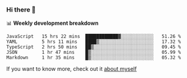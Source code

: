 ### Hi there 👋

<!--
**HondryTravis/HondryTravis** is a ✨ _special_ ✨ repository because its `README.md` (this file) appears on your GitHub profile.

Here are some ideas to get you started:

- 🔭 I’m currently working on ...
- 🌱 I’m currently learning ...
- 👯 I’m looking to collaborate on ...
- 🤔 I’m looking for help with ...
- 💬 Ask me about ...
- 📫 How to reach me: ...
- 😄 Pronouns: ...
- ⚡ Fun fact: ...
-->

<!-- [![travis's github stats](https://github-readme-stats.vercel.app/api?username=HondryTravis)](https://github.com/anuraghazra/github-readme-stats)  -->
<!-- ![travis's github stats](https://github-readme-stats.anuraghazra1.vercel.app/api/top-langs/?username=HondryTravis&theme=nord&layout=compact) -->

📊 **Weekly development breakdown**

<!--START_SECTION:waka-->
```text
JavaScript   15 hrs 22 mins  ████████████▓░░░░░░░░░░░░   51.26 % 
YAML         5 hrs 11 mins   ████▒░░░░░░░░░░░░░░░░░░░░   17.32 % 
TypeScript   2 hrs 50 mins   ██▒░░░░░░░░░░░░░░░░░░░░░░   09.45 % 
JSON         1 hr 47 mins    █▒░░░░░░░░░░░░░░░░░░░░░░░   05.99 % 
Markdown     1 hr 35 mins    █▒░░░░░░░░░░░░░░░░░░░░░░░   05.32 % 
```
<!--END_SECTION:waka-->

If you want to know more, check out it [about myself](https://hondrytravis.github.io/)
